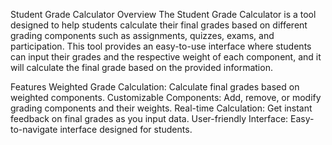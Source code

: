 Student Grade Calculator
Overview
The Student Grade Calculator is a tool designed to help students calculate their final grades based on different grading components such as assignments, quizzes, exams, and participation. This tool provides an easy-to-use interface where students can input their grades and the respective weight of each component, and it will calculate the final grade based on the provided information.

Features
Weighted Grade Calculation: Calculate final grades based on weighted components.
Customizable Components: Add, remove, or modify grading components and their weights.
Real-time Calculation: Get instant feedback on final grades as you input data.
User-friendly Interface: Easy-to-navigate interface designed for students.
